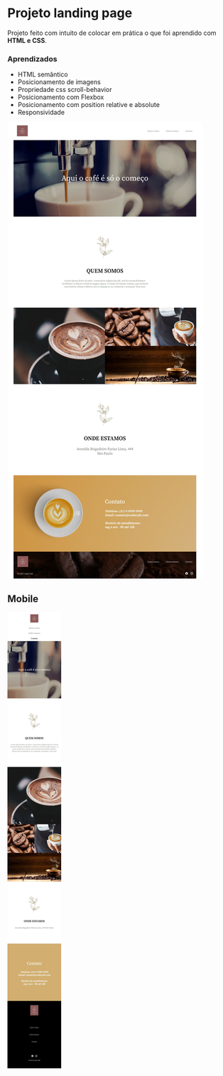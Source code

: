 # Projeto landing page

Projeto feito com intuito de colocar em prática o que foi aprendido com **HTML e CSS**.

 

### Aprendizados
-  HTML semântico
-  Posicionamento de imagens
-  Propriedade css scroll-behavior
-  Posicionamento com Flexbox
-  Posicionamento com position relative e absolute
-  Responsividade


![preview desktop](https://github.com/diegom-silva/landing-page-code-cafe/blob/main/assets/desktop.png?raw=true)


## Mobile

![preview mobile](https://github.com/diegom-silva/landing-page-code-cafe/blob/main/assets/mobile.png?raw=true)

